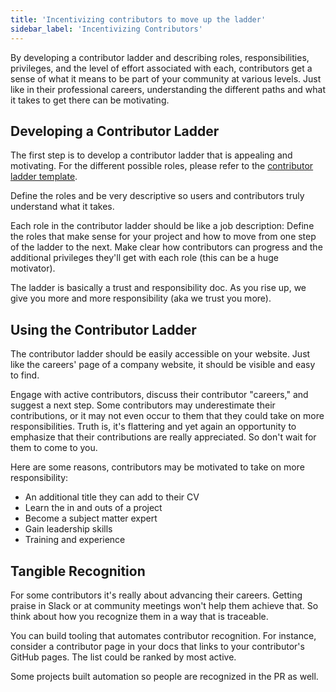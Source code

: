 ```yaml
---
title: 'Incentivizing contributors to move up the ladder'
sidebar_label: 'Incentivizing Contributors'
---
```


By developing a contributor ladder and describing roles, responsibilities,
privileges, and the level of effort associated with each, contributors get a
sense of what it means to be part of your community at various levels. Just like
in their professional careers, understanding the different paths and what it
takes to get there can be motivating.

## Developing a Contributor Ladder

The first step is to develop a contributor ladder that is appealing and
motivating. For the different possible roles, please refer to the
[contributor ladder template](https://github.com/cncf/project-template/blob/main/CONTRIBUTOR_LADDER.md).

Define the roles and be very descriptive so users and contributors truly
understand what it takes.

Each role in the contributor ladder should be like a job description: Define the
roles that make sense for your project and how to move from one step of the
ladder to the next. Make clear how contributors can progress and the additional
privileges they'll get with each role (this can be a huge motivator).

The ladder is basically a trust and responsibility doc. As you rise up, we give
you more and more responsibility (aka we trust you more).

## Using the Contributor Ladder

The contributor ladder should be easily accessible on your website. Just like
the careers' page of a company website, it should be visible and easy to find.

Engage with active contributors, discuss their contributor "careers," and
suggest a next step. Some contributors may underestimate their contributions, or
it may not even occur to them that they could take on more responsibilities.
Truth is, it's flattering and yet again an opportunity to emphasize that their
contributions are really appreciated. So don't wait for them to come to you.

Here are some reasons, contributors may be motivated to take on more
responsibility:

- An additional title they can add to their CV
- Learn the in and outs of a project
- Become a subject matter expert
- Gain leadership skills
- Training and experience

## Tangible Recognition

For some contributors it's really about advancing their careers. Getting praise
in Slack or at community meetings won't help them achieve that. So think about
how you recognize them in a way that is traceable.

You can build tooling that automates contributor recognition. For instance,
consider a contributor page in your docs that links to your contributor's GitHub
pages. The list could be ranked by most active.

Some projects built automation so people are recognized in the PR as well.
